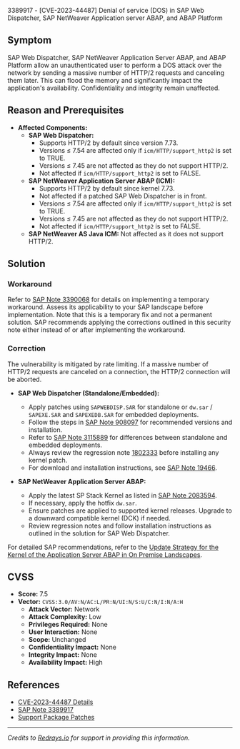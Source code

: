 3389917 - [CVE-2023-44487] Denial of service (DOS) in SAP Web Dispatcher, SAP NetWeaver Application server ABAP, and ABAP Platform

## Symptom
SAP Web Dispatcher, SAP NetWeaver Application Server ABAP, and ABAP Platform allow an unauthenticated user to perform a DOS attack over the network by sending a massive number of HTTP/2 requests and canceling them later. This can flood the memory and significantly impact the application's availability. Confidentiality and integrity remain unaffected.

## Reason and Prerequisites
- **Affected Components:**
  - **SAP Web Dispatcher:** 
    - Supports HTTP/2 by default since version 7.73.
    - Versions ≤ 7.54 are affected only if `icm/HTTP/support_http2` is set to TRUE.
    - Versions ≤ 7.45 are not affected as they do not support HTTP/2.
    - Not affected if `icm/HTTP/support_http2` is set to FALSE.
  - **SAP NetWeaver Application Server ABAP (ICM):**
    - Supports HTTP/2 by default since kernel 7.73.
    - Not affected if a patched SAP Web Dispatcher is in front.
    - Versions ≤ 7.54 are affected only if `icm/HTTP/support_http2` is set to TRUE.
    - Versions ≤ 7.45 are not affected as they do not support HTTP/2.
    - Not affected if `icm/HTTP/support_http2` is set to FALSE.
  - **SAP NetWeaver AS Java ICM:** Not affected as it does not support HTTP/2.

## Solution

### Workaround
Refer to [SAP Note 3390068](https://me.sap.com/notes/3390068) for details on implementing a temporary workaround. Assess its applicability to your SAP landscape before implementation. Note that this is a temporary fix and not a permanent solution. SAP recommends applying the corrections outlined in this security note either instead of or after implementing the workaround.

### Correction
The vulnerability is mitigated by rate limiting. If a massive number of HTTP/2 requests are canceled on a connection, the HTTP/2 connection will be aborted.

- **SAP Web Dispatcher (Standalone/Embedded):**
  - Apply patches using `SAPWEBDISP.SAR` for standalone or `dw.sar` / `SAPEXE.SAR` and `SAPEXEDB.SAR` for embedded deployments.
  - Follow the steps in [SAP Note 908097](https://me.sap.com/notes/908097) for recommended versions and installation.
  - Refer to [SAP Note 3115889](https://me.sap.com/notes/3115889) for differences between standalone and embedded deployments.
  - Always review the regression note [1802333](https://me.sap.com/notes/1802333) before installing any kernel patch.
  - For download and installation instructions, see [SAP Note 19466](https://me.sap.com/notes/19466).

- **SAP NetWeaver Application Server ABAP:**
  - Apply the latest SP Stack Kernel as listed in [SAP Note 2083594](https://me.sap.com/notes/2083594).
  - If necessary, apply the hotfix `dw.sar`.
  - Ensure patches are applied to supported kernel releases. Upgrade to a downward compatible kernel (DCK) if needed.
  - Review regression notes and follow installation instructions as outlined in the solution for SAP Web Dispatcher.

For detailed SAP recommendations, refer to the [Update Strategy for the Kernel of the Application Server ABAP in On Premise Landscapes](https://support.sap.com/deployment-strategies-kernel-abap.pdf).

## CVSS
- **Score:** 7.5
- **Vector:** `CVSS:3.0/AV:N/AC:L/PR:N/UI:N/S:U/C:N/I:N/A:H`
  - **Attack Vector:** Network
  - **Attack Complexity:** Low
  - **Privileges Required:** None
  - **User Interaction:** None
  - **Scope:** Unchanged
  - **Confidentiality Impact:** None
  - **Integrity Impact:** None
  - **Availability Impact:** High

## References
- [CVE-2023-44487 Details](https://www.cve.org/CVERecord?id=CVE-2023-44487)
- [SAP Note 3389917](https://me.sap.com/notes/3389917)
- [Support Package Patches](https://me.sap.com/softwarecenter/template/products/_APP=00200682500000001943&_EVENT=DISPHIER&HEADER=Y&FUNCTIONBAR=N&EVENT=TREE&NE=NAVIGATE&ENR=73554900100200019168&V=MAINT)

---

*Credits to [Redrays.io](https://redrays.io) for support in providing this information.*